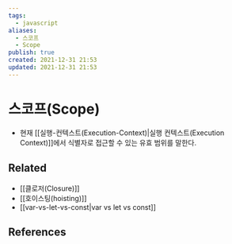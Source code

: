 ```yaml
---
tags:
  - javascript
aliases:
  - 스코프
  - Scope
publish: true
created: 2021-12-31 21:53
updated: 2021-12-31 21:53
---
```


# 스코프(Scope)

- 현재 [[실행-컨텍스트(Execution-Context)|실행 컨텍스트(Execution Context)]]에서 식별자로 접근할 수 있는 유효 범위를 말한다.

## Related

- [[클로저(Closure)]]
- [[호이스팅(hoisting)]]
- [[var-vs-let-vs-const|var vs let vs const]]

## References
